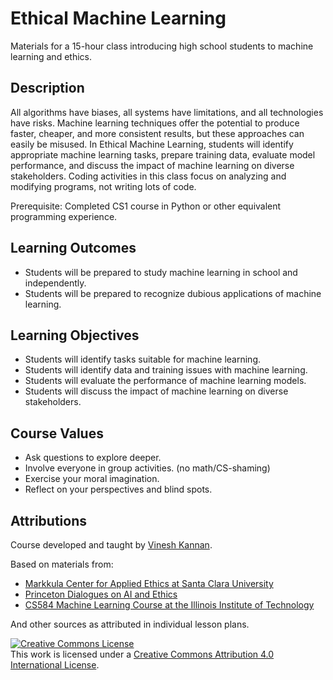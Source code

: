 # Ethical Machine Learning

Materials for a 15-hour class introducing high school students to machine learning and ethics.

## Description

All algorithms have biases, all systems have limitations, and all technologies have risks. Machine learning techniques offer the potential to produce faster, cheaper, and more consistent results, but these approaches can easily be misused. In Ethical Machine Learning, students will identify appropriate machine learning tasks, prepare training data, evaluate model performance, and discuss the impact of machine learning on diverse stakeholders. Coding activities in this class focus on analyzing and modifying programs, not writing lots of code.

Prerequisite: Completed CS1 course in Python or other equivalent programming experience.

## Learning Outcomes

- Students will be prepared to study machine learning in school and independently.
- Students will be prepared to recognize dubious applications of machine learning.

## Learning Objectives

- Students will identify tasks suitable for machine learning.
- Students will identify data and training issues with machine learning.
- Students will evaluate the performance of machine learning models.
- Students will discuss the impact of machine learning on diverse stakeholders.

## Course Values

- Ask questions to explore deeper.
- Involve everyone in group activities. (no math/CS-shaming)
- Exercise your moral imagination. 
- Reflect on your perspectives and blind spots.

## Attributions

Course developed and taught by [Vinesh Kannan](https://github.com/vingkan).

Based on materials from:

- [Markkula Center for Applied Ethics at Santa Clara University](https://www.scu.edu/ethics/)
- [Princeton Dialogues on AI and Ethics](https://aiethics.princeton.edu/)
- [CS584 Machine Learning Course at the Illinois Institute of Technology](http://www.cs.iit.edu/~mbilgic/#courses)

And other sources as attributed in individual lesson plans.

<a rel="license" href="http://creativecommons.org/licenses/by/4.0/"><img alt="Creative Commons License" style="border-width:0" src="https://i.creativecommons.org/l/by/4.0/88x31.png" /></a><br />This work is licensed under a <a rel="license" href="http://creativecommons.org/licenses/by/4.0/">Creative Commons Attribution 4.0 International License</a>.
